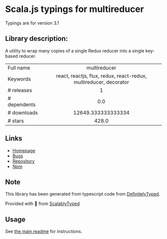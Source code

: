 
# Scala.js typings for multireducer

Typings are for version 3.1

## Library description:
A utility to wrap many copies of a single Redux reducer into a single key-based reducer.

|                    |                 |
| ------------------ | :-------------: |
| Full name          | multireducer |
| Keywords           | react, reactjs, flux, redux, react-redux, multireducer, decorator |
| # releases         | 1 |
| # dependents       | 0.0 |
| # downloads        | 12649.333333333334 |
| # stars            | 428.0 |

## Links
- [Homepage](https://github.com/erikras/multireducer)
- [Bugs](https://github.com/erikras/multireducer/issues)
- [Repository](https://github.com/erikras/multireducer)
- [Npm](https://www.npmjs.com/package/multireducer)
    


## Note
This library has been generated from typescript code from [DefinitelyTyped](https://definitelytyped.org).

Provided with :purple_heart: from [ScalablyTyped](https://github.com/oyvindberg/ScalablyTyped)

## Usage
See [the main readme](../../readme.md) for instructions.


